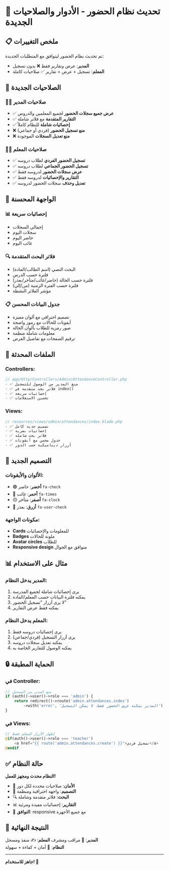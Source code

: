 # 🎯 تحديث نظام الحضور - الأدوار والصلاحيات الجديدة

## 📋 ملخص التغييرات

تم تحديث نظام الحضور ليتوافق مع المتطلبات الجديدة:
- **المدير**: عرض وتقارير فقط ❌ بدون تسجيل
- **المعلم**: تسجيل + عرض + تقارير ✅ صلاحيات كاملة

## 🔐 الصلاحيات الجديدة

### 👨‍💼 **صلاحيات المدير**
- ✅ **عرض جميع سجلات الحضور** لجميع المعلمين والدروس
- ✅ **التقارير المتقدمة** مع فلاتر شاملة
- ✅ **إحصائيات شاملة** للنظام كاملاً
- ❌ **منع تسجيل الحضور** (فردي أو جماعي)
- ❌ **منع تعديل السجلات** الموجودة

### 👨‍🏫 **صلاحيات المعلم**
- ✅ **تسجيل الحضور الفردي** لطلاب دروسه
- ✅ **تسجيل الحضور الجماعي** لطلاب دروسه  
- ✅ **عرض سجلات الحضور** لدروسه فقط
- ✅ **التقارير والإحصائيات** لدروسه فقط
- ✅ **تعديل وحذف** سجلات الحضور لدروسه

## 🚀 الواجهة المحسنة

### 📊 **إحصائيات سريعة**
- إجمالي السجلات
- سجلات اليوم
- حاضر اليوم  
- غائب اليوم

### 🔍 **فلاتر البحث المتقدمة**
- البحث النصي (اسم الطالب/المادة)
- فلترة حسب الدرس
- فلترة حسب الحالة (حاضر/غائب/متأخر/بعذر)
- فلترة حسب الفترة الزمنية (من/إلى)
- مؤشر الفلاتر النشطة

### 📋 **جدول البيانات المحسن**
- تصميم احترافي مع ألوان مميزة
- أيقونات للحالات مع رموز واضحة
- صور رمزية للطلاب بألوان الحالة
- معلومات شاملة منظمة
- ترقيم الصفحات مع تفاصيل العرض

## 🔧 الملفات المحدثة

### Controllers:
```php
// app/Http/Controllers/Admin/AttendanceController.php
- ✅ منع المدير من الوصول للتسجيل
- ✅ فلاتر بحث متقدمة في index()
- ✅ إحصائيات سريعة
- ✅ تحسين الاستعلامات
```

### Views:
```php
// resources/views/admin/attendances/index.blade.php
- ✅ تصميم جديد كامل
- ✅ إحصائيات بصرية
- ✅ فلاتر بحث شاملة
- ✅ جدول محسن مع أيقونات
- ✅ أزرار ديناميكية حسب الدور
```

## 🎨 التصميم الجديد

### الألوان والأيقونات:
- 🟢 **أخضر**: حاضر `fa-check`
- 🔴 **أحمر**: غائب `fa-times` 
- 🟡 **أصفر**: متأخر `fa-clock`
- 🔵 **أزرق**: بعذر `fa-user-check`

### مكونات الواجهة:
- **Cards** للمعلومات والإحصائيات
- **Badges** ملونة للحالات
- **Avatar circles** للطلاب
- **Responsive design** متوافق مع الجوال

## 📊 مثال على الاستخدام

### **المدير يدخل النظام:**
1. يرى إحصائيات شاملة لجميع المدرسة
2. يمكنه فلترة البيانات حسب المعلم/المادة
3. لا يرى أزرار "تسجيل الحضور"
4. يمكنه فقط عرض التقارير

### **المعلم يدخل النظام:**
1. يرى إحصائيات دروسه فقط
2. يرى أزرار التسجيل (فردي/جماعي)
3. يمكنه تعديل سجلات دروسه
4. يمكنه الوصول للتقارير الخاصة به

## 🔒 الحماية المطبقة

### في Controller:
```php
// منع المدير من التسجيل
if (auth()->user()->role === 'admin') {
    return redirect()->route('admin.attendances.index')
        ->with('error', 'المدير يمكنه عرض الحضور فقط، لا يمكن التسجيل');
}
```

### في Views:
```php
// إظهار الأزرار للمعلم فقط
@if(auth()->user()->role === 'teacher')
    <a href="{{ route('admin.attendances.create') }}">تسجيل فردي</a>
@endif
```

## ✅ حالة النظام

**النظام محدث ومجهز للعمل!**

- 🔐 **الأمان**: صلاحيات محددة لكل دور
- 🎨 **التصميم**: واجهة احترافية ومنظمة  
- 🔍 **البحث**: فلاتر متقدمة وشاملة
- 📊 **التقارير**: إحصائيات مفيدة ومرئية
- 📱 **التوافق**: responsive مع جميع الأجهزة

## 🎯 النتيجة النهائية

**المدير**: 👀 مراقب ومشرف
**المعلم**: ✍️ منفذ ومسجل  
**النظام**: 🚀 أمان + كفاءة + سهولة

---

**جاهز للاستخدام! 🎉**
